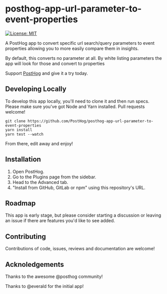 # posthog-app-url-parameter-to-event-properties

[![License: MIT](https://img.shields.io/badge/License-MIT-red.svg?style=flat-square)](https://opensource.org/licenses/MIT)

A PostHog app to convert specific url search/query parameters to event properties allowing you to more easily compare them in insights.

By default, this converts no parameter at all. By white listing parameters the app will look for those and convert to properties

Support [PostHog](https://posthog.com/) and give it a try today.

## Developing Locally

To develop this app locally, you'll need to clone it and then run specs. Please make sure you've got Node and Yarn installed. Pull requests welcome!

```
git clone https://github.com/PostHog/posthog-app-url-parameter-to-event-properties
yarn install
yarn test --watch
```

From there, edit away and enjoy!

## Installation

1. Open PostHog.
1. Go to the Plugins page from the sidebar.
1. Head to the Advanced tab.
1. "Install from GitHub, GitLab or npm" using this repository's URL.

## Roadmap

This app is early stage, but please consider starting a discussion or leaving an issue if there are features you'd like to see added.

## Contributing

Contributions of code, issues, reviews and documentation are welcome!

## Acknoledgements

Thanks to the awesome @posthog community!

Thanks to @everald for the initial app!

